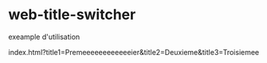 # web-title-switcher
 
exeample d'utilisation

index.html?title1=Premeeeeeeeeeeeeier&title2=Deuxieme&title3=Troisiemee

